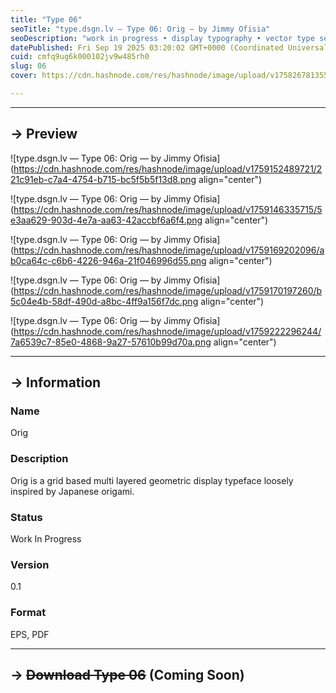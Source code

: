 ```yaml
---
title: "Type 06"
seoTitle: "type.dsgn.lv — Type 06: Orig — by Jimmy Ofisia"
seoDescription: "work in progress • display typography • vector type set • freely downloadable materials • creative commons licensed • by Jimmy Ofisia"
datePublished: Fri Sep 19 2025 03:20:02 GMT+0000 (Coordinated Universal Time)
cuid: cmfq9ug6k000102jv9w485rh0
slug: 06
cover: https://cdn.hashnode.com/res/hashnode/image/upload/v1758267813553/0c5251f8-49f8-40ff-9950-0d6507b77e63.png

---
```


---

## → Preview

![type.dsgn.lv — Type 06: Orig — by Jimmy Ofisia](https://cdn.hashnode.com/res/hashnode/image/upload/v1759152489721/221c91eb-c7a4-4754-b715-bc5f5b5f13d8.png align="center")

![type.dsgn.lv — Type 06: Orig — by Jimmy Ofisia](https://cdn.hashnode.com/res/hashnode/image/upload/v1759146335715/5e3aa629-903d-4e7a-aa63-42accbf6a6f4.png align="center")

![type.dsgn.lv — Type 06: Orig — by Jimmy Ofisia](https://cdn.hashnode.com/res/hashnode/image/upload/v1759169202096/ab0ca64c-c6b6-4226-946a-21f046996d55.png align="center")

![type.dsgn.lv — Type 06: Orig — by Jimmy Ofisia](https://cdn.hashnode.com/res/hashnode/image/upload/v1759170197260/b5c04e4b-58df-490d-a8bc-4ff9a156f7dc.png align="center")

![type.dsgn.lv — Type 06: Orig — by Jimmy Ofisia](https://cdn.hashnode.com/res/hashnode/image/upload/v1759222296244/7a6539c7-85e0-4868-9a27-57610b99d70a.png align="center")

---

## → Information

### Name

Orig

### Description

Orig is a grid based multi layered geometric display typeface loosely inspired by Japanese origami.

### Status

Work In Progress

### Version

0.1

### Format

EPS, PDF

---

## → **<s>Download Type 06</s> (Coming Soon)**